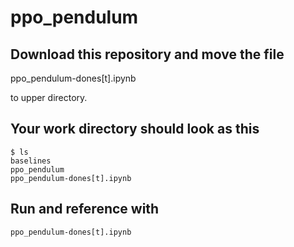 # ppo_pendulum

## Download this repository and move the file

ppo_pendulum-dones[t].ipynb

to upper directory.


## Your work directory should look as this
```
$ ls
baselines
ppo_pendulum
ppo_pendulum-dones[t].ipynb
```

## Run and reference with

```
ppo_pendulum-dones[t].ipynb
```